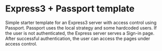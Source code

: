 # Express3 + Passport template

Simple starter template for an Express3 server with access control using Passport.
Passport uses the local strategy and some hardcoded users.
If the user is not authenticated, the Express server serves a Sign-in page. After successful authentication,  the user can access the pages under access control. 
